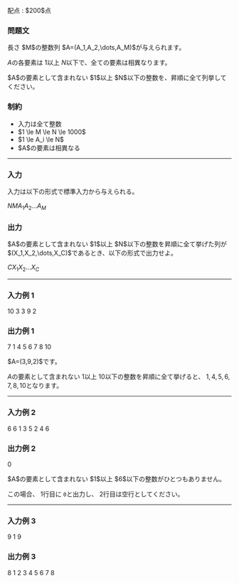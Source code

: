 
<div>

<span>

<span>

<p>
配点 : $200$点
</p>

<div>

<section>

### **問題文**

<p>
長さ $M$の整数列 $A=(A_1,A_2,\dots,A_M)$が与えられます。

$A$の各要素は $1$以上 $N$以下で、全ての要素は相異なります。
</p>

<p>
$A$の要素として含まれない $1$以上 $N$以下の整数を、昇順に全て列挙してください。
</p>

</section>

</div>

<div>

<section>

### **制約**

<ul>

<li>
入力は全て整数
</li>

<li>
$1 \le M \le N \le 1000$
</li>

<li>
$1 \le A_i \le N$
</li>

<li>
$A$の要素は相異なる
</li>

</ul>

</section>

</div>

---

<div>

<div>

<section>

### **入力**

<p>
入力は以下の形式で標準入力から与えられる。
</p>

<div>

$N$$M$$A_1$$A_2$$\dots$$A_M$
</div>

</section>

</div>

<div>

<section>

### **出力**

<p>
$A$の要素として含まれない $1$以上 $N$以下の整数を昇順に全て挙げた列が $(X_1,X_2,\dots,X_C)$であるとき、以下の形式で出力せよ。
</p>

<div>

$C$$X_1$$X_2$$\dots$$X_C$
</div>

</section>

</div>

</div>

---

<div>

<section>

### **入力例 1**

<div>

10 3
3 9 2

</div>

</section>

</div>

<div>

<section>

### **出力例 1**

<div>

7
1 4 5 6 7 8 10

</div>

<p>
$A=(3,9,2)$です。

$A$の要素として含まれない $1$以上 $10$以下の整数を昇順に全て挙げると、 $1,4,5,6,7,8,10$となります。
</p>

</section>

</div>

---

<div>

<section>

### **入力例 2**

<div>

6 6
1 3 5 2 4 6

</div>

</section>

</div>

<div>

<section>

### **出力例 2**

<div>

0


</div>

<p>
$A$の要素として含まれない $1$以上 $6$以下の整数がひとつもありません。  

この場合、 $1$行目に `0`と出力し、 $2$行目は空行としてください。
</p>

</section>

</div>

---

<div>

<section>

### **入力例 3**

<div>

9 1
9

</div>

</section>

</div>

<div>

<section>

### **出力例 3**

<div>

8
1 2 3 4 5 6 7 8

</div>

</section>

</div>

</span>

</span>

</div>
